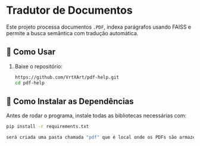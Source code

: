 # Tradutor de Documentos

Este projeto processa documentos `.PDF`, indexa parágrafos usando FAISS e permite a busca semântica com tradução automática.

## 📌 Como Usar

1. Baixe o repositório:
   ```bash
   https://github.com/VrtXArt/pdf-help.git
   cd pdf-help
## 📌 Como Instalar as Dependências
Antes de rodar o programa, instale todas as bibliotecas necessárias com:

```bash
pip install -r requirements.txt

será criada uma pasta chamada "pdf" que é local onde os PDFs são armazenados para as pesquisas 

